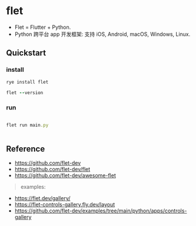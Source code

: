 # flet

- Flet = Flutter + Python.
- Python 跨平台 app 开发框架: 支持 iOS, Android, macOS, Windows, Linux.

## Quickstart

### install

```ruby
rye install flet

flet --version 
```

### run

```ruby

flet run main.py 
 
```

## Reference

- https://github.com/flet-dev
- https://github.com/flet-dev/flet
- https://github.com/flet-dev/awesome-flet

> examples:

- https://flet.dev/gallery/
- https://flet-controls-gallery.fly.dev/layout
- https://github.com/flet-dev/examples/tree/main/python/apps/controls-gallery